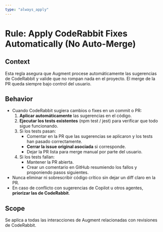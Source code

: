 ```yaml
---
type: "always_apply"
---
```


# Rule: Apply CodeRabbit Fixes Automatically (No Auto-Merge)

## Context
Esta regla asegura que Augment procese automáticamente las sugerencias de CodeRabbit y valide que no rompan nada en el proyecto. El merge de la PR queda siempre bajo control del usuario.

## Behavior
- Cuando CodeRabbit sugiera cambios o fixes en un commit o PR:
  1. **Aplicar automáticamente** las sugerencias en el código.
  2. **Ejecutar los tests existentes** (npm test / jest) para verificar que todo sigue funcionando.
  3. Si los tests pasan:
     - Comentar en la PR que las sugerencias se aplicaron y los tests han pasado correctamente.
     - **Cerrar la issue original asociada** si corresponde.
     - Dejar la PR lista para merge manual por parte del usuario.
  4. Si los tests fallan:
     - Mantener la PR abierta.
     - Crear un comentario en GitHub resumiendo los fallos y proponiendo pasos siguientes.
- Nunca eliminar ni sobrescribir código crítico sin dejar un diff claro en la PR.
- En caso de conflicto con sugerencias de Copilot u otros agentes, **priorizar las de CodeRabbit**.

## Scope
Se aplica a todas las interacciones de Augment relacionadas con revisiones de CodeRabbit.